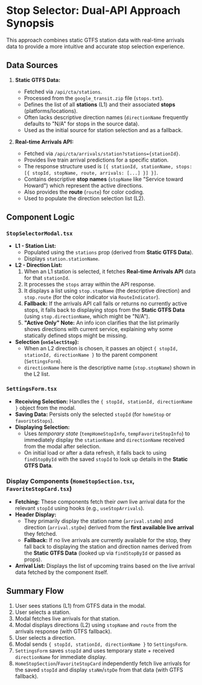 # Stop Selector: Dual-API Approach Synopsis

This approach combines static GTFS station data with real-time arrivals data to provide a more intuitive and accurate stop selection experience.

## Data Sources

1.  **Static GTFS Data:**
    *   Fetched via `/api/cta/stations`.
    *   Processed from the `google_transit.zip` file (`stops.txt`).
    *   Defines the list of all **stations** (L1) and their associated **stops** (platforms/locations).
    *   Often lacks descriptive direction names (`directionName` frequently defaults to "N/A" for stops in the source data).
    *   Used as the initial source for station selection and as a fallback.

2.  **Real-time Arrivals API:**
    *   Fetched via `/api/cta/arrivals/station?stations={stationId}`.
    *   Provides live train arrival predictions for a specific station.
    *   The response structure used is `[{ stationId, stationName, stops: [{ stopId, stopName, route, arrivals: [...] }] }]`.
    *   Contains descriptive **stop names** (`stopName` like "Service toward Howard") which represent the active directions.
    *   Also provides the **route** (`route`) for color coding.
    *   Used to populate the direction selection list (L2).

## Component Logic

### `StopSelectorModal.tsx`

*   **L1 - Station List:**
    *   Populated using the `stations` prop (derived from **Static GTFS Data**).
    *   Displays `station.stationName`.
*   **L2 - Direction List:**
    1.  When an L1 station is selected, it fetches **Real-time Arrivals API** data for that `stationId`.
    2.  It processes the `stops` array within the API response.
    3.  It displays a list using `stop.stopName` (the descriptive direction) and `stop.route` (for the color indicator via `RouteIndicator`).
    4.  **Fallback:** If the arrivals API call fails or returns no currently active stops, it falls back to displaying stops from the **Static GTFS Data** (using `stop.directionName`, which might be "N/A").
    5.  **"Active Only" Note:** An info icon clarifies that the list primarily shows directions with current service, explaining why some statically defined stops might be missing.
*   **Selection (`onSelectStop`):**
    *   When an L2 direction is chosen, it passes an object `{ stopId, stationId, directionName }` to the parent component (`SettingsForm`).
    *   `directionName` here is the descriptive name (`stop.stopName`) shown in the L2 list.

### `SettingsForm.tsx`

*   **Receiving Selection:** Handles the `{ stopId, stationId, directionName }` object from the modal.
*   **Saving Data:** Persists only the selected `stopId` (for `homeStop` or `favoriteStops`).
*   **Displaying Selection:**
    *   Uses *temporary state* (`tempHomeStopInfo`, `tempFavoriteStopInfo`) to immediately display the `stationName` and `directionName` received from the modal after selection.
    *   On initial load or after a data refresh, it falls back to using `findStopById` with the saved `stopId` to look up details in the **Static GTFS Data**.

### Display Components (`HomeStopSection.tsx`, `FavoriteStopCard.tsx`)

*   **Fetching:** These components fetch their *own* live arrival data for the relevant `stopId` using hooks (e.g., `useStopArrivals`).
*   **Header Display:**
    *   They primarily display the station name (`arrival.staNm`) and direction (`arrival.stpDe`) derived from the **first available live arrival** they fetched.
    *   **Fallback:** If no live arrivals are currently available for the stop, they fall back to displaying the station and direction names derived from the **Static GTFS Data** (looked up via `findStopById` or passed as props).
*   **Arrival List:** Displays the list of upcoming trains based on the live arrival data fetched by the component itself.

## Summary Flow

1.  User sees stations (L1) from GTFS data in the modal.
2.  User selects a station.
3.  Modal fetches live arrivals for that station.
4.  Modal displays directions (L2) using `stopName` and `route` from the arrivals response (with GTFS fallback).
5.  User selects a direction.
6.  Modal sends `{ stopId, stationId, directionName }` to `SettingsForm`.
7.  `SettingsForm` saves `stopId` and uses temporary state + received `directionName` for immediate display.
8.  `HomeStopSection`/`FavoriteStopCard` independently fetch live arrivals for the saved `stopId` and display `staNm`/`stpDe` from that data (with GTFS fallback).